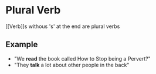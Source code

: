 # Plural Verb
[[Verb]]s withous 's' at the end are plural verbs

## Example
- "We **read** the book called How to Stop being a Pervert?"
- "They **talk** a lot about other people in the back"